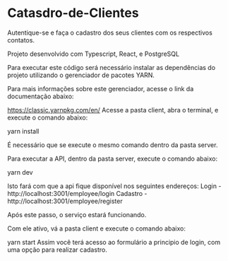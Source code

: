 # Catasdro-de-Clientes

Autentique-se e faça o cadastro dos seus clientes com os respectivos contatos.

Projeto desenvolvido com Typescript, React, e PostgreSQL


Para executar este código será necessário instalar as dependências do projeto utilizando o gerenciador de pacotes YARN.

Para mais informações sobre este gerenciador, acesse o link da documentação abaixo:

https://classic.yarnpkg.com/en/
Acesse a pasta client, abra o terminal, e execute o comando abaixo:

yarn install

É necessário que se execute o mesmo comando dentro da pasta server.

Para executar a API, dentro da pasta server, execute o comando abaixo:

yarn dev

Isto fará com que a api fique disponível nos seguintes endereços:
Login - http://localhost:3001/employee/login
Cadastro - http://localhost:3001/employee/register

Após este passo, o serviço estará funcionando.

Com ele ativo, vá a pasta client e execute o comando abaixo:

yarn start
Assim você terá acesso ao formulário a principio de login, com uma opção para realizar cadastro.
